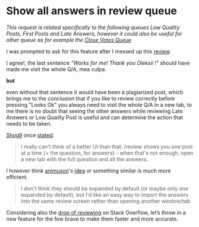 # Show all answers in review queue

*This request is related specifically to the following queues Low Quality Posts, First Posts and Late Answers, however it could also be useful for other queue as for example the [Close Votes Queue](https://meta.stackexchange.com/questions/172931/please-put-answers-underneath-questions-in-close-review-queue)*

I was prompted to ask for this feature after I messed up this [review](https://meta.stackoverflow.com/questions/352198/). 

I agree!, the last sentence *"Works for me! Thank you Oleksii !"* should have made me visit the whole Q/A, mea culpa.

**but**

even without that sentence it would have been a plagiarized post, which brings me to the conclusion that if you like to review correctly before pressing "Looks Ok" you always need to visit the whole Q/A in a new tab, to me there is no doubt that seeing the other answers while reviewing Late Answers or Low Quailty Post is useful and can determine the action that needs to be taken.


[Shog9](https://meta.stackexchange.com/users/811/shog9) once [stated](https://meta.stackexchange.com/a/153002/320339):

> I really can't think of a better UI than that. /review shows you one post at a time (+ the question, for answers) - when that's not enough, open a new tab with the full question and all the answers.

I however think [animuson](https://meta.stackexchange.com/users/141525/animuson)'s [idea](https://meta.stackexchange.com/questions/172931/please-put-answers-underneath-questions-in-close-review-queue#comment513749_172931) or something similar is much more efficient.

> I don't think they should be expanded by default (or maybe only one expanded by default), but I'd like an easy way to import the answers into the same review screen rather than opening another window/tab.

Considering also the [drop of reviewing](https://meta.stackoverflow.com/a/349125/5292302) on Stack Overflow, let’s throw in a new feature for the few brave to make them faster and more accurate.
